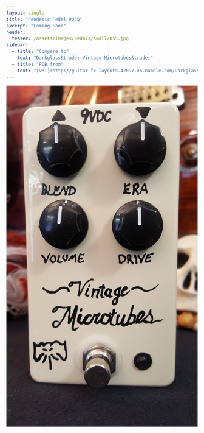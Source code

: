 ```yaml
---
layout: single
title: "Pandemic Pedal #055"
excerpt: "Coming Soon"
header:
  teaser: /assets/images/pedals/small/055.jpg
sidebar:
  - title: "Compare to"
    text: "Darkglass&trade; Vintage Microtubes&trade;"
  - title: "PCB from"
    text: "[VMT](http://guitar-fx-layouts.42897.x6.nabble.com/Darkglass-VMT-td16443i40.html)"
---
```


![header](/assets/images/pedals/055.jpg)
